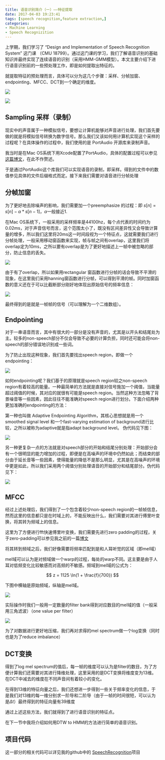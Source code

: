 ```yaml
---
title: 语音识别简介（一）——特征提取
date: 2017-04-03 19:23:41
tags: [speech recognition,feature extraction,]
categories: 
- Machine Learning
- Speech Recognizition
---
```


上学期，我们学习了 “Design and Implementation of Speech Recognition System” 这门课 （CMU 18799）。通过这门课的学习，我们了解语音识别的基础知识并最终实现了连续语音的识别（采用HMM-GMM模型）。本文主要介绍下进行语音识别前的一些预处理工作，即是如何提取出特征的。
<!-- more -->

就提取特征的预处理而言，具体可以分为这几个步骤：采样、分帧加窗、endpointing、MFCC、DCT到一个确定的维度。

![](/images/old-resources/14912265291837.jpg)

![](/images/old-resources/14912269630817.jpg)



## Sampling 采样（录制）
现实中的声音属于一种模拟信号，要想让计算机能够对声音进行处理，我们首先要做的就是将模拟信号转换为数字信号。那么我们又该如何用计算机实现这个采样的过程呢？在具体操作的过程中，我们使用的是 PortAudio 开源库来录制声音。

我当时是在Mac OS系统下用Xcode配置了PortAudio，具体的配置过程可以参见[这篇博文](http://blog.csdn.net/u013080641/article/details/44205049)，在此不作赘述。

于是通过PortAudio这个库我们可以实现语音的录制，即采样。得到的文件中的数值参见具体的文件后缀格式而定。接下来我们需要对语音进行分帧处理

## 分帧加窗
为了更好地去除噪声的影响，我们需要加一个preemphasize 的过程：即 $s[n] = s[n] - \alpha * s[n - 1]，\alpha$一般接近1.

在Mac OS系统下，一般采用的采样频率是44100hz，每个点代表的时间约为0.02ms，对于声音信号而言，这个范围太小了，既没有区间差异性又会导致计算量的增多，所以我们这里将20ms这一时间段视为一个特征点，这就需要我们进行分帧处理，一般采用移动窗函数来实现，帧与帧之间有overlap，这里我们将overlap定为10ms，之所以要有overlap是为了更好地描述上一帧中被忽略的部分，防止信息的丢失。

![](/images/old-resources/14912238254847.jpg)

由于有了overlap，所以如果用rectangular 窗函数进行分帧的话会导致不平滑的现象，在这里我们采用hanning窗函数进行分帧，可以得到平滑的帧。同时加窗函数的意义还在于可以比截断部分刚好地体现出原始信号的频率信息：

![](/images/old-resources/14912244314593.jpg)

最终得到的是就是一帧帧的信号（可以理解为一个二维数组）。


## Endpointing
对于一串语音而言，其中有很大的一部分是没有声音的，尤其是以开头和结尾处为主。较多的non-speech部分不仅会导致不必要的计算负担，同时还可能会将non-speech的部分错误地识别成一些词。

为了防止出现这种现象，我们首先要找出speech region，即做一个endpointing：

![](/images/old-resources/14912215577966.jpg)

如何endpointing呢？我们基于的原理就是speech region较之non-speech region有着较高的能量。一种最简单的方法就是直接对信号施加一个阈值，当能量超过阈值的时候，其对应的就很有可能是speech region。当然这种方法忽略了背景噪音等一些因素，因此往往不能准确对speech region进行划分。下面介绍两种更加准确的endpointing的方法：

第一种也叫做 Adaptive Endpointing Algorithm，其核心思想就是用一个smoothed signal level 和一个fast-varying estimation of background进行比较，之所以被称为adaptive就是指adapt background level。 伪代码见下图：

![](/images/old-resources/14912221962848.jpg)


另一种更复杂一点的方法就是对speech部分的开始和结尾分别处理：开始部分会有一个很明显的能力增加的过程，即便是在高噪声的环境中仍然如此；而结束的部分由于延长音等一些因素，使得能量的降低不是那么明显，尤其是在高噪声的环境中更是如此，所以我们采用两个阈值分别处理语音的开始部分和结尾部分。伪代码见下：

![](/images/old-resources/14912230370183.jpg)


## MFCC
经过上述处理后，我们得到了一个包含着较少non-speech region的一帧帧信息，然而这里的信息都只是在时域上的，不能反映出什么，我们需要对其进行傅里叶变换，将其转为频域上的信息。

这里为了方便进行fft快速傅里叶变换，我们需要先进行zero padding的过程，关于zero-padding可以参见我之前的一篇[博文](http://tianyuh.com/2017/02/21/Zero-padding/)

将其转到频域之后，我们好像需要将频率匹配到是和人耳听觉的区域（即mel域）

mel域可以认为是对频域做一个warp的过程，每处的warp不同。这主要是由于人耳对低频变化比较敏感而对高频的不敏感。频域到mel域的公式为：

$$
z = 1125 \ln(1 + \frac{f}{700})
$$

下图中横轴是原始频域，纵轴是mel域。

![](/images/old-resources/14912266519571.jpg)

实际操作时我们一般用一定数量的filter bank得到对应数目的mel域的值（一般采用三角滤波）（one value per filter）

![](/images/old-resources/14912270108453.jpg)

为了对数据进行更好地压缩，我们再对求得的mel spectrum做一个log变换（同时也是为了reduce imbalance）

## DCT变换
得到了log mel spectrum的值后，每一帧的维度可以认为是filter的数目，为了方便计算我们还需要对其进行降维处理，这里采用的是DCT变换将维度变为13维。在DCT中减去的维度在不同声音间有着较小的变化。

在得到13维的特征向量之后，我们还想进一步得到一些关于频率变化的信息，于是我们对13维的每一维分别求一阶导和二阶导（由于一帧的时间很短，可以认为是$\Delta t$）最终得到的特征向量有39维度

通过上述这些方法，我们就得到了进行语音识别的特征点。

在下一节中我将介绍如何用DTW to HMM的方法进行简单的语音识别。


## 项目代码
这一部分的相关代码可以详见我的github中的 [SpeechRecognition](https://github.com/Htiango/SpeechRecognition)项目


